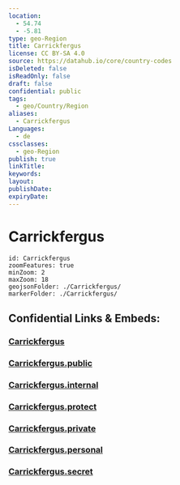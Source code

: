 ```yaml
---
location:
  - 54.74
  - -5.81
type: geo-Region
title: Carrickfergus
license: CC BY-SA 4.0
source: https://datahub.io/core/country-codes
isDeleted: false
isReadOnly: false
draft: false
confidential: public
tags:
  - geo/Country/Region
aliases:
  - Carrickfergus
Languages:
  - de
cssclasses:
  - geo-Region
publish: true
linkTitle:
keywords:
layout:
publishDate:
expiryDate:
---
```


# Carrickfergus

```leaflet
id: Carrickfergus
zoomFeatures: true 
minZoom: 2 
maxZoom: 18
geojsonFolder: ./Carrickfergus/
markerFolder: ./Carrickfergus/
```


## Confidential Links & Embeds: 

### [Carrickfergus](/_Standards/Earth/Continent/Europe/Europe~North/UK/Ireland~North/counties~Ireland~North/Antrim~Mid-and_East/cities~Mid-and_East-Antrim/Carrickfergus.md) 

### [Carrickfergus.public](/_public/Earth/Continent/Europe/Europe~North/UK/Ireland~North/counties~Ireland~North/Antrim~Mid-and_East/cities~Mid-and_East-Antrim/Carrickfergus.public.md) 

### [Carrickfergus.internal](/_internal/Earth/Continent/Europe/Europe~North/UK/Ireland~North/counties~Ireland~North/Antrim~Mid-and_East/cities~Mid-and_East-Antrim/Carrickfergus.internal.md) 

### [Carrickfergus.protect](/_protect/Earth/Continent/Europe/Europe~North/UK/Ireland~North/counties~Ireland~North/Antrim~Mid-and_East/cities~Mid-and_East-Antrim/Carrickfergus.protect.md) 

### [Carrickfergus.private](/_private/Earth/Continent/Europe/Europe~North/UK/Ireland~North/counties~Ireland~North/Antrim~Mid-and_East/cities~Mid-and_East-Antrim/Carrickfergus.private.md) 

### [Carrickfergus.personal](/_personal/Earth/Continent/Europe/Europe~North/UK/Ireland~North/counties~Ireland~North/Antrim~Mid-and_East/cities~Mid-and_East-Antrim/Carrickfergus.personal.md) 

### [Carrickfergus.secret](/_secret/Earth/Continent/Europe/Europe~North/UK/Ireland~North/counties~Ireland~North/Antrim~Mid-and_East/cities~Mid-and_East-Antrim/Carrickfergus.secret.md)

